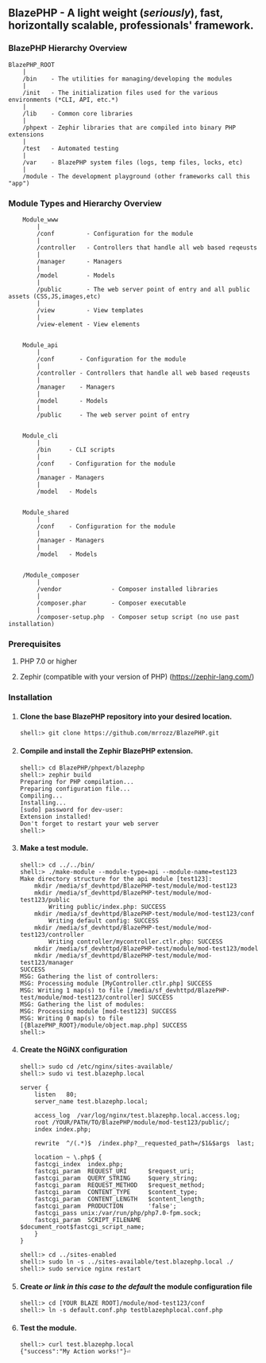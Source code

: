 ## BlazePHP - A light weight (*seriously*), fast, horizontally scalable, professionals' framework.

### BlazePHP Hierarchy Overview

	BlazePHP_ROOT
		|
		/bin    - The utilities for managing/developing the modules
		|
		/init   - The initialization files used for the various environments (*CLI, API, etc.*)
		|
		/lib    - Common core libraries
		|
		/phpext - Zephir libraries that are compiled into binary PHP extensions
		|
		/test   - Automated testing
		|
		/var    - BlazePHP system files (logs, temp files, locks, etc)
		|
		/module - The development playground (other frameworks call this "app")


### Module Types and Hierarchy Overview

		Module_www
			|
			/conf         - Configuration for the module
			|
			/controller   - Controllers that handle all web based reqeusts
			|
			/manager      - Managers
			|
			/model        - Models
			|
			/public       - The web server point of entry and all public assets (CSS,JS,images,etc)
			|
			/view         - View templates
			|
			/view-element - View elements


		Module_api
			|
			/conf       - Configuration for the module
			|
			/controller - Controllers that handle all web based reqeusts
			|
			/manager    - Managers
			|
			/model      - Models
			|
			/public     - The web server point of entry


		Module_cli
			|
			/bin     - CLI scripts
			|
			/conf    - Configuration for the module
			|
			/manager - Managers
			|
			/model   - Models


		Module_shared
			|
			/conf    - Configuration for the module
			|
			/manager - Managers
			|
			/model   - Models


		/Module_composer
			|
			/vendor              - Composer installed libraries
			|
			/composer.phar       - Composer executable
			|
			/composer-setup.php  - Composer setup script (no use past installation)



### Prerequisites

1. PHP 7.0 or higher

2. Zephir (compatible with your version of PHP) (https://zephir-lang.com/)


### Installation

1. #### Clone the base BlazePHP repository into your desired location.

   ```shell:> git clone https://github.com/mrrozz/BlazePHP.git```

2. #### Compile and install the Zephir BlazePHP extension.

   ```
   shell:> cd BlazePHP/phpext/blazephp
   shell:> zephir build
   Preparing for PHP compilation...
   Preparing configuration file...
   Compiling...
   Installing...
   [sudo] password for dev-user:
   Extension installed!
   Don't forget to restart your web server
   shell:>
   ```

3. #### Make a test module.

	```
	shell:> cd ../../bin/
	shell:> ./make-module --module-type=api --module-name=test123
	Make directory structure for the api module [test123]:
	    mkdir /media/sf_devhttpd/BlazePHP-test/module/mod-test123
	    mkdir /media/sf_devhttpd/BlazePHP-test/module/mod-test123/public
	        Writing public/index.php: SUCCESS
	    mkdir /media/sf_devhttpd/BlazePHP-test/module/mod-test123/conf
	        Writing default config: SUCCESS
	    mkdir /media/sf_devhttpd/BlazePHP-test/module/mod-test123/controller
	        Writing controller/mycontroller.ctlr.php: SUCCESS
	    mkdir /media/sf_devhttpd/BlazePHP-test/module/mod-test123/model
	    mkdir /media/sf_devhttpd/BlazePHP-test/module/mod-test123/manager
	SUCCESS
	MSG: Gathering the list of controllers:
	MSG: Processing module [MyController.ctlr.php] SUCCESS
	MSG: Writing 1 map(s) to file [/media/sf_devhttpd/BlazePHP-test/module/mod-test123/controller] SUCCESS
	MSG: Gathering the list of modules:
	MSG: Processing module [mod-test123] SUCCESS
	MSG: Writing 0 map(s) to file [{BlazePHP_ROOT}/module/object.map.php] SUCCESS
	shell:>
	```

4. #### Create the NGiNX configuration

	```
	shell:> sudo cd /etc/nginx/sites-available/
	shell:> sudo vi test.blazephp.local
	```

	```
	server {
	    listen   80;
	    server_name test.blazephp.local;

	    access_log  /var/log/nginx/test.blazephp.local.access.log;
	    root /YOUR/PATH/TO/BlazePHP/module/mod-test123/public/;
	    index index.php;

	    rewrite  ^/(.*)$  /index.php?__requested_path=/$1&$args  last;

	    location ~ \.php$ {
	    fastcgi_index  index.php;
	    fastcgi_param  REQUEST_URI      $request_uri;
	    fastcgi_param  QUERY_STRING     $query_string;
	    fastcgi_param  REQUEST_METHOD   $request_method;
	    fastcgi_param  CONTENT_TYPE     $content_type;
	    fastcgi_param  CONTENT_LENGTH   $content_length;
	    fastcgi_param  PRODUCTION       'false';
	    fastcgi_pass unix:/var/run/php/php7.0-fpm.sock;
	    fastcgi_param  SCRIPT_FILENAME  $document_root$fastcgi_script_name;
	    }
	}
	```

	```
	shell:> cd ../sites-enabled
	shell:> sudo ln -s ../sites-available/test.blazephp.local ./
	shell:> sudo service nginx restart
	```

5. #### Create *or link in this case to the default* the module configuration file

	```
	shell:> cd [YOUR BLAZE ROOT]/module/mod-test123/conf
	shell:> ln -s default.conf.php testblazephplocal.conf.php
	```

6. #### Test the module.

	```
	shell:> curl test.blazephp.local
	{"success":"My Action works!"}⏎
	```
